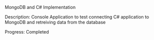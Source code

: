 MongoDB and C# Implementation

Description: Console Application to test connecting C# application to MongoDB and retreiving data from the database 

Progress: Completed
